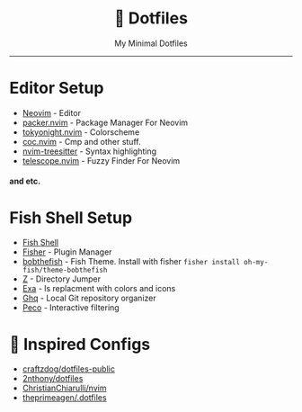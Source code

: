 <h1 align="center">🚀 Dotfiles</h1>
<p align="center">My Minimal Dotfiles</p>

---

# Editor Setup

- [Neovim](https://github.com/neovim/neovim) - Editor
- [packer.nvim](https://github.com/wbthomason/packer.nvim) - Package Manager For Neovim
- [tokyonight.nvim](https://github.com/folke/tokyonight.nvim) - Colorscheme
- [coc.nvim](https://github.com/neoclide/coc.nvim) - Cmp and other stuff.
- [nvim-treesitter](https://github.com/nvim-treesitter/nvim-treesitter) - Syntax highlighting
- [telescope.nvim](https://github.com/nvim-telescope/telescope.nvim) - Fuzzy Finder For Neovim

#### and etc.

# Fish Shell Setup

- [Fish Shell](https://fishshell.com/)
- [Fisher](https://github.com/jorgebucaran/fisher) - Plugin Manager
- [bobthefish](https://github.com/oh-my-fish/theme-bobthefish) - Fish Theme. Install with fisher `fisher install oh-my-fish/theme-bobthefish`
- [Z](https://github.com/jethrokuan/z) - Directory Jumper
- [Exa](https://the.exa.website/) - ls replacment with colors and icons
- [Ghq](https://github.com/2nthony/ghq) - Local Git repository organizer
- [Peco](https://github.com/peco/peco) - Interactive filtering

# 🔫 Inspired Configs

- [craftzdog/dotfiles-public](https://github.com/craftzdog/dotfiles-public)
- [2nthony/dotfiles](https://github.com/2nthony/dotfiles)
- [ChristianChiarulli/nvim](https://github.com/ChristianChiarulli/nvim/)
- [theprimeagen/.dotfiles](https://github.com/ThePrimeagen/.dotfiles/)

